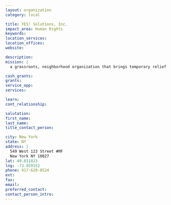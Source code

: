 ```yaml
---
layout: organization
category: local

title: YES! Solutions, Inc.
impact_area: Human Rights
keywords: 
location_services: 
location_offices: 
website: 

description: 
mission: |
  a grassroots, neighborhood organization that brings temporary relief to homeless, immigrant, impoverished, aging, and seriously ill members of neighborhoods in all five boros.

cash_grants: 
grants: 
service_opp: 
services: 

learn: 
cont_relationship: 

salutation: 
first_name: 
last_name: 
title_contact_person: 

city: New York
state: NY
address: |
  549 West 123 Street #MF    
  New York NY 10027
lat: 40.811823
lng: -73.959152
phone: 917-620-8524
ext: 
fax: 
email: 
preferred_contact: 
contact_person_intro: 
---
```

